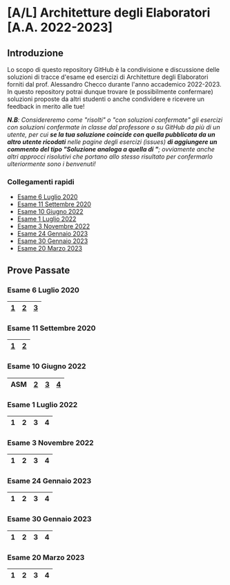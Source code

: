 # [A/L] Architetture degli Elaboratori [A.A. 2022-2023]
## Introduzione
Lo scopo di questo repository GitHub è la condivisione e discussione delle soluzioni di tracce d'esame ed esercizi di Architetture degli Elaboratori forniti dal prof. Alessandro Checco durante l'anno accademico  2022-2023. In questo repository potrai dunque trovare (e possibilmente confermare) soluzioni proposte da altri studenti o anche condividere e ricevere un feedback in merito alle tue!

_**N.B**: Considereremo come "risolti" o "con soluzioni confermate" gli esercizi con soluzioni confermate in classe dal professore o su GitHub da più di un utente, per cui **se la tua soluzione coincide con quella pubblicata da un altro utente ricodati** nelle pagine degli esercizi (issues) **di aggiungere un commento del tipo "Soluzione analoga a quella di <nome>"**; ovviamente anche altri approcci risolutivi che portano allo stesso risultato per confermarlo ulteriormente sono i benvenuti!_

### Collegamenti rapidi
  - [Esame 6 Luglio 2020](#esame-6-luglio-2020)
  - [Esame 11 Settembre 2020](#esame-11-settembre-2020)
  - [Esame 10 Giugno 2022](#esame-10-giugno-2022)
  - [Esame 1 Luglio 2022](#esame-1-luglio-2022)
  - [Esame 3 Novembre 2022](#esame-3-novembre-2022)
  - [Esame 24 Gennaio 2023](#esame-24-gennaio-2023)
  - [Esame 30 Gennaio 2023](#esame-30-gennaio-2023)
  - [Esame 20 Marzo 2023](#esame-20-marzo-2023)

## Prove Passate
  
  ### Esame 6 Luglio 2020
| [1](../../issues/1)|[2](../../issues/2)|[3](../../issues/3)|
|---|---|---|
  
  ### Esame 11 Settembre 2020
  |[1](../../issues/4) |[2](../../issues/5)|
|---|---|
  
  ### Esame 10 Giugno 2022
| ASM|[2](../../issues/6)|[3](../../issues/7)|[4](../../issues/8)|
|---|---|---|---|
  
  ### Esame 1 Luglio 2022
  |1 |2|3 | 4|
|---|---|---|---|
  
  ### Esame 3 Novembre 2022
  |1 |2|3 | 4|
|---|---|---|---|
  
  ### Esame 24 Gennaio 2023
  |1 |2|3 | 4|
|---|---|---|---|
  
  ### Esame 30 Gennaio 2023
  |1 |2|3 | 4|
|---|---|---|---|
  
  ### Esame 20 Marzo 2023
|1 |2|3 | 4|
|---|---|---|---|
